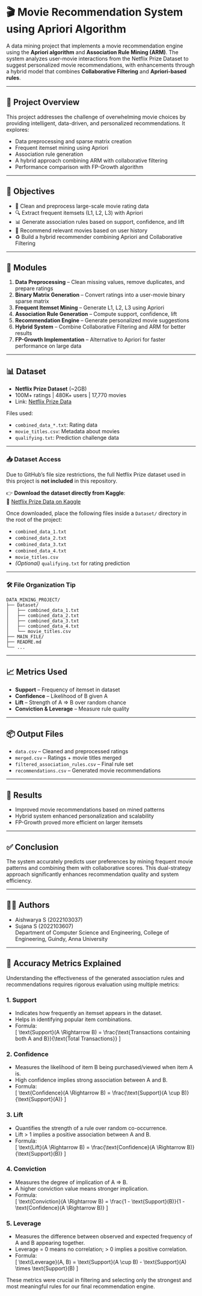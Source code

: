# 🎬 Movie Recommendation System using Apriori Algorithm

A data mining project that implements a movie recommendation engine using the **Apriori algorithm** and **Association Rule Mining (ARM)**. The system analyzes user-movie interactions from the Netflix Prize Dataset to suggest personalized movie recommendations, with enhancements through a hybrid model that combines **Collaborative Filtering** and **Apriori-based rules**.

---

## 📌 Project Overview

This project addresses the challenge of overwhelming movie choices by providing intelligent, data-driven, and personalized recommendations. It explores:

- Data preprocessing and sparse matrix creation  
- Frequent itemset mining using Apriori  
- Association rule generation  
- A hybrid approach combining ARM with collaborative filtering  
- Performance comparison with FP-Growth algorithm  

---

## 🎯 Objectives

- 🧹 Clean and preprocess large-scale movie rating data  
- 🔍 Extract frequent itemsets (L1, L2, L3) with Apriori  
- 📊 Generate association rules based on support, confidence, and lift  
- 🎥 Recommend relevant movies based on user history  
- ♻️ Build a hybrid recommender combining Apriori and Collaborative Filtering  

---

## 🧱 Modules

1. **Data Preprocessing** – Clean missing values, remove duplicates, and prepare ratings  
2. **Binary Matrix Generation** – Convert ratings into a user-movie binary sparse matrix  
3. **Frequent Itemset Mining** – Generate L1, L2, L3 using Apriori  
4. **Association Rule Generation** – Compute support, confidence, lift  
5. **Recommendation Engine** – Generate personalized movie suggestions  
6. **Hybrid System** – Combine Collaborative Filtering and ARM for better results  
7. **FP-Growth Implementation** – Alternative to Apriori for faster performance on large data  

---

## 📊 Dataset

- **Netflix Prize Dataset** (~2GB)
- 100M+ ratings | 480K+ users | 17,770 movies
- Link: [Netflix Prize Data](https://www.kaggle.com/datasets/netflix-inc/netflix-prize-data)

Files used:
- `combined_data_*.txt`: Rating data
- `movie_titles.csv`: Metadata about movies
- `qualifying.txt`: Prediction challenge data

---

### 📥 Dataset Access

Due to GitHub’s file size restrictions, the full Netflix Prize dataset used in this project is **not included** in this repository.

👉 **Download the dataset directly from Kaggle**:  
🔗 [Netflix Prize Data on Kaggle](https://www.kaggle.com/datasets/netflix-inc/netflix-prize-data)

Once downloaded, place the following files inside a `Dataset/` directory in the root of the project:

- `combined_data_1.txt`
- `combined_data_2.txt`
- `combined_data_3.txt`
- `combined_data_4.txt`
- `movie_titles.csv`
- *(Optional)* `qualifying.txt` for rating prediction

---

### 🛠 File Organization Tip

```
DATA_MINING_PROJECT/
├── Dataset/
│   ├── combined_data_1.txt
│   ├── combined_data_2.txt
│   ├── combined_data_3.txt
│   ├── combined_data_4.txt
│   └── movie_titles.csv
├── MAIN_FILE/
├── README.md
└── ...
```

---

## 📈 Metrics Used

- **Support** – Frequency of itemset in dataset  
- **Confidence** – Likelihood of B given A  
- **Lift** – Strength of A ⇒ B over random chance  
- **Conviction & Leverage** – Measure rule quality  

---

## 📦 Output Files

- `data.csv` – Cleaned and preprocessed ratings  
- `merged.csv` – Ratings + movie titles merged  
- `filtered_association_rules.csv` – Final rule set  
- `recommendations.csv` – Generated movie recommendations  

---

## 🧪 Results

- Improved movie recommendations based on mined patterns
- Hybrid system enhanced personalization and scalability
- FP-Growth proved more efficient on larger itemsets

---

## ✅ Conclusion

The system accurately predicts user preferences by mining frequent movie patterns and combining them with collaborative scores. This dual-strategy approach significantly enhances recommendation quality and system efficiency.

---

## 👩‍💻 Authors

- Aishwarya S (2022103037)  
- Sujana S (2022103607)  
Department of Computer Science and Engineering, College of Engineering, Guindy, Anna University  

---

## 📐 Accuracy Metrics Explained

Understanding the effectiveness of the generated association rules and recommendations requires rigorous evaluation using multiple metrics:

### 1. **Support**
- Indicates how frequently an itemset appears in the dataset.
- Helps in identifying popular item combinations.
- Formula:  
  \[
  \text{Support}(A \Rightarrow B) = \frac{\text{Transactions containing both A and B}}{\text{Total Transactions}}
  \]

### 2. **Confidence**
- Measures the likelihood of item B being purchased/viewed when item A is.
- High confidence implies strong association between A and B.
- Formula:  
  \[
  \text{Confidence}(A \Rightarrow B) = \frac{\text{Support}(A \cup B)}{\text{Support}(A)}
  \]

### 3. **Lift**
- Quantifies the strength of a rule over random co-occurrence.
- Lift > 1 implies a positive association between A and B.
- Formula:  
  \[
  \text{Lift}(A \Rightarrow B) = \frac{\text{Confidence}(A \Rightarrow B)}{\text{Support}(B)}
  \]

### 4. **Conviction**
- Measures the degree of implication of A ⇒ B.
- A higher conviction value means stronger implication.
- Formula:  
  \[
  \text{Conviction}(A \Rightarrow B) = \frac{1 - \text{Support}(B)}{1 - \text{Confidence}(A \Rightarrow B)}
  \]

### 5. **Leverage**
- Measures the difference between observed and expected frequency of A and B appearing together.
- Leverage = 0 means no correlation; > 0 implies a positive correlation.
- Formula:  
  \[
  \text{Leverage}(A, B) = \text{Support}(A \cup B) - \text{Support}(A) \times \text{Support}(B)
  \]

These metrics were crucial in filtering and selecting only the strongest and most meaningful rules for our final recommendation engine.